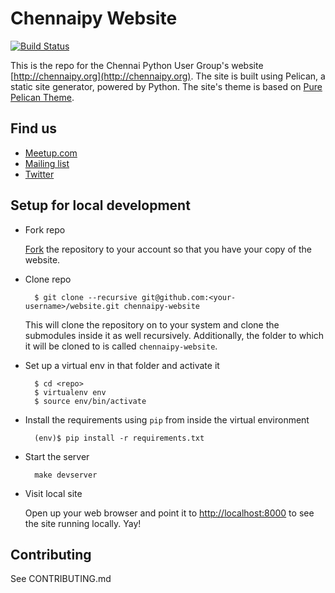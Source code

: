 # Chennaipy Website

[![Build Status](https://travis-ci.org/Chennaipy/website.svg?branch=master)](https://travis-ci.org/Chennaipy/website)

This is the repo for the Chennai Python User Group's website
[http://chennaipy.org](http://chennaipy.org). The site is built
using Pelican, a static site generator, powered by Python. The
site's theme is based on [Pure Pelican Theme](https://github.com/PurePelicanTheme/pure-single).

## Find us

* [Meetup.com](http://www.meetup.com/chennaipy/)
* [Mailing list](https://mail.python.org/mailman/listinfo/chennaipy)
* [Twitter](http://twitter.com/chennaipy)

## Setup for local development

* Fork repo 

  [Fork](https://github.com/Chennaipy/website/fork) the repository to your account 
so that you have your copy of the website.

* Clone repo

        $ git clone --recursive git@github.com:<your-username>/website.git chennaipy-website

  This will clone the repository on to your system and clone the submodules inside
it as well recursively. Additionally, the folder to which it will be cloned to
is called `chennaipy-website`.

* Set up a virtual env in that folder and activate it

        $ cd <repo>
        $ virtualenv env
        $ source env/bin/activate

* Install the requirements using `pip` from inside the virtual environment

        (env)$ pip install -r requirements.txt
        
* Start the server

        make devserver

* Visit local site

  Open up your web browser and point it to [http://localhost:8000](http://localhost:8000) to see the site
running locally. Yay!

## Contributing

See CONTRIBUTING.md
